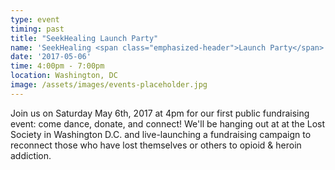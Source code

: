```yaml
---
type: event
timing: past
title: "SeekHealing Launch Party"
name: 'SeekHealing <span class="emphasized-header">Launch Party</span>'
date: '2017-05-06'
time: 4:00pm - 7:00pm
location: Washington, DC
image: /assets/images/events-placeholder.jpg
---
```


Join us on Saturday May 6th, 2017 at 4pm for our first public fundraising event: come dance, donate, and connect! We'll be hanging out at at the Lost Society in Washington D.C. and live-launching a fundraising campaign to reconnect those who have lost themselves or others to opioid & heroin addiction.